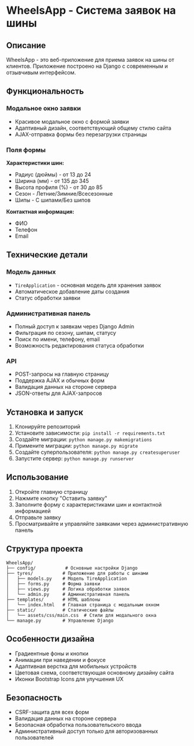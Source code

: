 # WheelsApp - Система заявок на шины

## Описание
WheelsApp - это веб-приложение для приема заявок на шины от клиентов. Приложение построено на Django с современным и отзывчивым интерфейсом.

## Функциональность

### Модальное окно заявки
- Красивое модальное окно с формой заявки
- Адаптивный дизайн, соответствующий общему стилю сайта
- AJAX-отправка формы без перезагрузки страницы

### Поля формы
**Характеристики шин:**
- Радиус (дюймы) - от 13 до 24
- Ширина (мм) - от 135 до 345
- Высота профиля (%) - от 30 до 85
- Сезон - Летние/Зимние/Всесезонные
- Шипы - С шипами/Без шипов

**Контактная информация:**
- ФИО
- Телефон
- Email

## Технические детали

### Модель данных
- `TireApplication` - основная модель для хранения заявок
- Автоматическое добавление даты создания
- Статус обработки заявки

### Административная панель
- Полный доступ к заявкам через Django Admin
- Фильтрация по сезону, шипам, статусу
- Поиск по имени, телефону, email
- Возможность редактирования статуса обработки

### API
- POST-запросы на главную страницу
- Поддержка AJAX и обычных форм
- Валидация данных на стороне сервера
- JSON-ответы для AJAX-запросов

## Установка и запуск

1. Клонируйте репозиторий
2. Установите зависимости: `pip install -r requirements.txt`
3. Создайте миграции: `python manage.py makemigrations`
4. Примените миграции: `python manage.py migrate`
5. Создайте суперпользователя: `python manage.py createsuperuser`
6. Запустите сервер: `python manage.py runserver`

## Использование

1. Откройте главную страницу
2. Нажмите кнопку "Оставить заявку"
3. Заполните форму с характеристиками шин и контактной информацией
4. Отправьте заявку
5. Просматривайте и управляйте заявками через административную панель

## Структура проекта

```
WheelsApp/
├── config/           # Основные настройки Django
├── tyres/           # Приложение для работы с шинами
│   ├── models.py    # Модель TireApplication
│   ├── forms.py     # Форма заявки
│   ├── views.py     # Логика обработки заявок
│   └── admin.py     # Административная панель
├── templates/       # HTML шаблоны
│   └── index.html   # Главная страница с модальным окном
├── static/          # Статические файлы
│   └── assets/css/main.css  # Стили для модального окна
└── manage.py        # Управление Django
```

## Особенности дизайна

- Градиентные фоны и кнопки
- Анимации при наведении и фокусе
- Адаптивная верстка для мобильных устройств
- Цветовая схема, соответствующая основному дизайну сайта
- Иконки Bootstrap Icons для улучшения UX

## Безопасность

- CSRF-защита для всех форм
- Валидация данных на стороне сервера
- Безопасная обработка пользовательского ввода
- Административный доступ только для авторизованных пользователей

